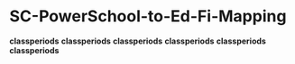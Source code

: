 # SC-PowerSchool-to-Ed-Fi-Mapping

**classperiods**
**classperiods**
**classperiods**
**classperiods**
**classperiods**
**classperiods**
